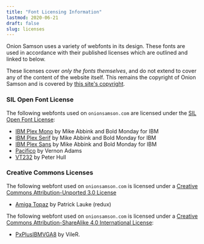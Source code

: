 ```yaml
---
title: "Font Licensing Information"
lastmod: 2020-06-21
draft: false
slug: licenses
---
```


Onion Samson uses a variety of webfonts in its design.  These fonts are
used in accordance with their published licenses which are outlined and
linked to below.

These licenses cover _only the fonts themselves_, and do not extend to
cover any of the content of the website itself.  This remains the
copyright of Onion Samson and is covered by [this site's
copyright](https://onionsamson.com/copyright).

### SIL Open Font License

The following webfonts used on `onionsamson.com` are licensed under the
[SIL Open Font
License](https://scripts.sil.org/cms/scripts/page.php?item_id=OFL_web):

* [IBM Plex Mono](https://www.ibm.com/plex/) by Mike Abbink and Bold
   Monday for IBM
* [IBM Plex Serif](https://www.ibm.com/plex/) by Mike Abbink and Bold
   Monday for IBM
* [IBM Plex Sans](https://www.ibm.com/plex/) by Mike Abbink and Bold
   Monday for IBM
* [Pacifico](https://fonts.google.com/specimen/Pacifico) by Vernon Adams
* [VT232](https://fonts.google.com/specimen/VT323) by Peter Hull

### Creative Commons Licenses

The following webfont used on `onionsamson.com` is licensed under a
[Creative Commons Attribution-Unported 3.0
License](http://creativecommons.org/licenses/by/3.0/)

* [Amiga Topaz](http://fontstruct.com/fontstructions/show/675155) by
Patrick Lauke (redux)

The following webfont used on `onionsamson.com` is licensed under a
[Creative Commons Attribution-ShareAlike 4.0 International
License](https://creativecommons.org/licenses/by-sa/4.0/):

* [PxPlusIBMVGA8](https://int10h.org/oldschool-pc-fonts/fontlist/) by
VileR.
